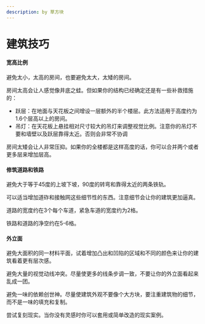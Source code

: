 ```yaml
---
description: by 草方块
---
```


# 建筑技巧



#### 宽高比例

避免太小，太高的房间，也要避免太大，太矮的房间。

房间太高会让人感觉像井底之蛙。但如果你的结构已经确定还是有一些补救措施的：

* 跃层：在地面与天花板之间增设一层额外的半个楼层。此方法适用于高度约为1.6个层高以上的房间。
* 吊灯：在天花板上悬挂相对尺寸较大的吊灯来调整视觉比例。注意你的吊灯不要和墙壁以及跃层靠得太近。否则会非常不协调

房间太矮会让人非常压抑。如果你的全楼都是这样高度的话，你可以合并两个或者更多层来增加层高。

#### 修筑道路和铁路

避免大于等于45度的上坡下坡，90度的转弯和靠得太近的两条铁轨。

可以适当增加道砟和接触网这些细节性的东西。注意细节会让你的建筑更加逼真。

道路的宽度约在3个每个车道，紧急车道的宽度约为2格。

铁路和道路的净空约在5-6格。

#### 外立面

避免大面积的同一材料平面，试着增加凸出和凹陷的区域和不同的颜色来让你的建筑看着更有层次感。

避免大量的视觉动线冲突。尽量使更多的线条步调一致，不要让你的外立面看起来乱成一团。

避免一味的依赖创世神。尽量使建筑外观不要像个大方块，要注重建筑物的细节，而不是一味的填充和复制。

尝试复刻现实。当你没有灵感时你可以套用或简单改造的现实案例。
